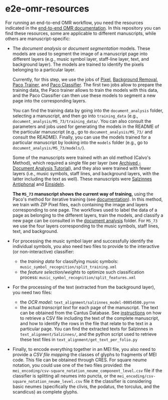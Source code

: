 # e2e-omr-resources

For running an end-to-end OMR workflow, you need the resources indicated in the [end-to-end OMR documentation](http://ddmal.music.mcgill.ca/e2e-omr-documentation/#digital-resources). In this repository you can find these resources, some are applicable to different manuscripts, while others are manuscript-specific:

-	The *document analysis* or *document segmentation* models. These models are used to segment the image of a manuscript page into different layers (e.g., music symbol layer, staff-line layer, text, and background layer). The models are trained to identify the pixels belonging to a particular layer. 

    Currently, for this step, we use the jobs of [Pixel](https://ddmal.music.mcgill.ca/e2e-omr-documentation/overview/document-analysis.html#pixeljs), [Background Removal](https://ddmal.music.mcgill.ca/e2e-omr-documentation/overview/document-analysis.html#background-removal), [Paco Trainer](https://ddmal.music.mcgill.ca/e2e-omr-documentation/overview/document-analysis.html#paco-trainer), and [Paco Classifier](https://ddmal.music.mcgill.ca/e2e-omr-documentation/overview/document-analysis.html#paco-classifier). The first two jobs allow to prepare the training data, the Paco trainer allows to train the models with this data, and the Paco Classifier can then use these models to segment a new page into the corresponding layers.

    You can find the training data by going into the `document_analysis` folder, selecting a manuscript, and then go into `training_data` (e.g., `document_analysis/MS_73/training_data/`. You can also consult the parameters and jobs used for generating the models in the README of the particular manuscript (e.g., go to `document_analysis/MS_73/` and consult the README). Finally, you can use the models trained for a particular manuscript by looking into the `models` folder (e.g., go to `document_analysis/MS_73/models/`).

    Some of the manuscripts were trained with an old method (Calvo's Method), which required a single file per layer (see [Archived - Document Analysis Tutorial](https://ddmal.music.mcgill.ca/e2e-omr-documentation/tutorial/document-analysis.html)), and they also were trained with fewer layers (i.e., music symbols, staff lines, and background layers, with the latter including the text as well). These manuscripts were [Salzinnes Antiphonal](./document_analysis/Salzinnes) and [Einsideln](./document_analysis/Einsiedeln).

    **The `MS_73` manuscript shows the current way of training,** using the Paco's method for iterative training (see [documentation](https://ddmal.music.mcgill.ca/e2e-omr-documentation/tutorial/iterative-training.html)). In this method, we train with ZIP Pixel files, each containing the image and layers corresponding to one page. The workflows used to label the data of a page as belonging to the different layers, train the models, and classify a new page can be consulted in the [document analysis](./document_analysis) folder. For `MS_73` we use the four layers corresponding to the music symbols, staff lines, text, and background.


-	For processing the music symbol layer and successfully identify the individual symbols, you also need two files to provide to the interactive (or non-interactive) classifier:
    -	the *training data* for classifying music symbols: `music_symbol_recognition/split_training.xml`
    -	the *feature selection/weights* to optimize such classification process: `music_symbol_recognition/split_features.xml`

-	For the processing of the text (extracted from the background layer), you need two files:
    - the *OCR model*: `text_alignment/salzinnes_model-00054500.pyrnn`
    - the actual *transcript text* for each page of the manuscript. The text can be obtained from the Cantus Database. See [instructions](http://ddmal.music.mcgill.ca/e2e-omr-documentation/tutorial/music-reconstruction.html#text-alignment) on how to retrieve a CSV file including the text of the complete manuscript, and how to identify the rows in the file that relate to the text in a particular page. You can find the extracted texts for Salzinnes in `text_alignment/Salzinnes/`, and the python script used to retrieve these text files in `text_alignment/get_text_per_folio.py`

-	Finally, to encode everything together in an MEI file, you also need to provide a *CSV file mapping* the classes of glyphs to fragments of MEI code. This file can be obtained through CRES. For square neume notation, you could use one of the two files provided: the `mei_encoding/csv-square_notation_neume_component_level.csv` file if the classifier is splitting all neumes into puncta, or the `mei_encoding/csv-square_notation_neume_level.csv` file it the classifier is considering basic neumes (specifically the clivis, the podatus, the torculus, and the scandicus) as complete glyphs.
